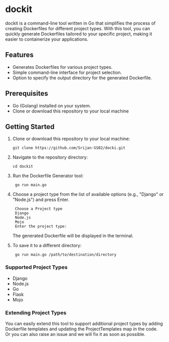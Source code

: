 # dockit
dockit is a command-line tool written in Go that simplifies the process of creating Dockerfiles for different project types. With this tool, you can quickly generate Dockerfiles tailored to your specific project, making it easier to containerize your applications.

## Features

- Generates Dockerfiles for various project types.
- Simple command-line interface for project selection.
- Option to specify the output directory for the generated Dockerfile.

## Prerequisites

- Go (Golang) installed on your system.
- Clone or download this repository to your local machine

## Getting Started

1. Clone or download this repository to your local machine:
    ```
    git clone https://github.com/Srijan-SS02/docki.git
    ```
    
2. Navigate to the repository directory:
   ```
   cd dockit
   ```
3. Run the Dockerfile Generator tool:
   ```
    go run main.go
   ```
4. Choose a project type from the list of available options (e.g., "Django" or "Node.js") and press Enter.
   ```
    Choose a Project type
    Django
    Node.js
    Mojo
    Enter the project type:
   ```
   The generated Dockerfile will be displayed in the terminal.

5. To save it to a different directory:
    ```
     go run main.go /path/to/destination/directory
    ```
### Supported Project Types
- Django
- Node.js
- Go
- Flask
- Mojo 
### Extending Project Types
You can easily extend this tool to support additional project types by adding Dockerfile templates and updating the ProjectTemplates map in the code.
Or you can also raise an issue and we will fix it as soon as possible.












